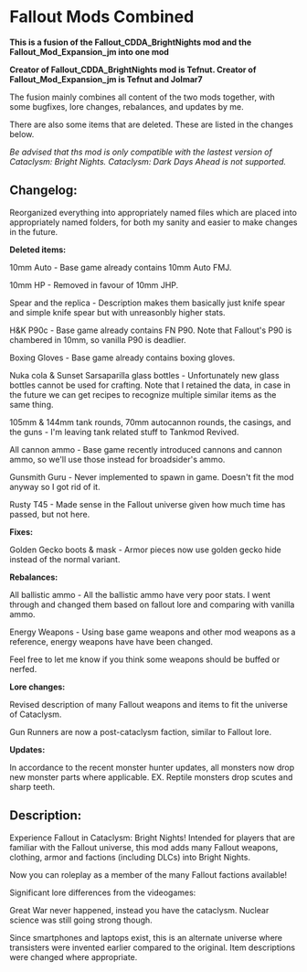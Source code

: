 # Fallout Mods Combined
**This is a fusion of the Fallout_CDDA_BrightNights mod and the Fallout_Mod_Expansion_jm into one mod**

**Creator of Fallout_CDDA_BrightNights mod is Tefnut. Creator of Fallout_Mod_Expansion_jm is Tefnut and Jolmar7**

The fusion mainly combines all content of the two mods together, with some bugfixes, lore changes, rebalances, and updates by me.

There are also some items that are deleted. These are listed in the changes below.

*Be advised that ths mod is only compatible with the lastest version of Cataclysm: Bright Nights. Cataclysm: Dark Days Ahead is not supported.*

## Changelog:

Reorganized everything into appropriately named files which are placed into appropriately named folders, for both my sanity and easier to make changes in the future.

**Deleted items:**

10mm Auto - Base game already contains 10mm Auto FMJ.

10mm HP - Removed in favour of 10mm JHP.

Spear and the replica - Description makes them basically just knife spear and simple knife spear but with unreasonbly higher stats.

H&K P90c - Base game already contains FN P90. Note that Fallout's P90 is chambered in 10mm, so vanilla P90 is deadlier.

Boxing Gloves - Base game already contains boxing gloves.

Nuka cola & Sunset Sarsaparilla glass bottles - Unfortunately new glass bottles cannot be used for crafting. Note that I retained the data, in case in the future we can get recipes to recognize multiple similar items as the same thing.

105mm & 144mm tank rounds, 70mm autocannon rounds, the casings, and the guns - I'm leaving tank related stuff to Tankmod Revived.

All cannon ammo - Base game recently introduced cannons and cannon ammo, so we'll use those instead for broadsider's ammo.

Gunsmith Guru - Never implemented to spawn in game. Doesn't fit the mod anyway so I got rid of it.

Rusty T45 - Made sense in the Fallout universe given how much time has passed, but not here.

**Fixes:**

Golden Gecko boots & mask - Armor pieces now use golden gecko hide instead of the normal variant.

**Rebalances:**

All ballistic ammo - All the ballistic ammo have very poor stats. I went through and changed them based on fallout lore and comparing with vanilla ammo.

Energy Weapons - Using base game weapons and other mod weapons as a reference, energy weapons have have been changed.

Feel free to let me know if you think some weapons should be buffed or nerfed.

**Lore changes:**

Revised description of many Fallout weapons and items to fit the universe of Cataclysm.

Gun Runners are now a post-cataclysm faction, similar to Fallout lore.

**Updates:**

In accordance to the recent monster hunter updates, all monsters now drop new monster parts where applicable. EX. Reptile monsters drop scutes and sharp teeth.

## Description:

Experience Fallout in Cataclysm: Bright Nights! Intended for players that are familiar with the Fallout universe, this mod adds many Fallout weapons, clothing, armor and factions (including DLCs) into Bright Nights.

Now you can roleplay as a member of the many Fallout factions available!

Significant lore differences from the videogames:

Great War never happened, instead you have the cataclysm. Nuclear science was still going strong though.

Since smartphones and laptops exist, this is an alternate universe where transisters were invented earlier compared to the original. Item descriptions were changed where appropriate.
